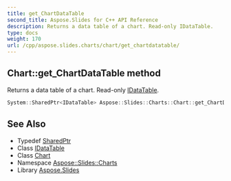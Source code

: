 ```yaml
---
title: get_ChartDataTable
second_title: Aspose.Slides for C++ API Reference
description: Returns a data table of a chart. Read-only IDataTable.
type: docs
weight: 170
url: /cpp/aspose.slides.charts/chart/get_chartdatatable/
---
```

## Chart::get_ChartDataTable method


Returns a data table of a chart. Read-only [IDataTable](../../idatatable/).

```cpp
System::SharedPtr<IDataTable> Aspose::Slides::Charts::Chart::get_ChartDataTable() override
```

## See Also

* Typedef [SharedPtr](../../../system/sharedptr/)
* Class [IDataTable](../../idatatable/)
* Class [Chart](../)
* Namespace [Aspose::Slides::Charts](../../)
* Library [Aspose.Slides](../../../)
